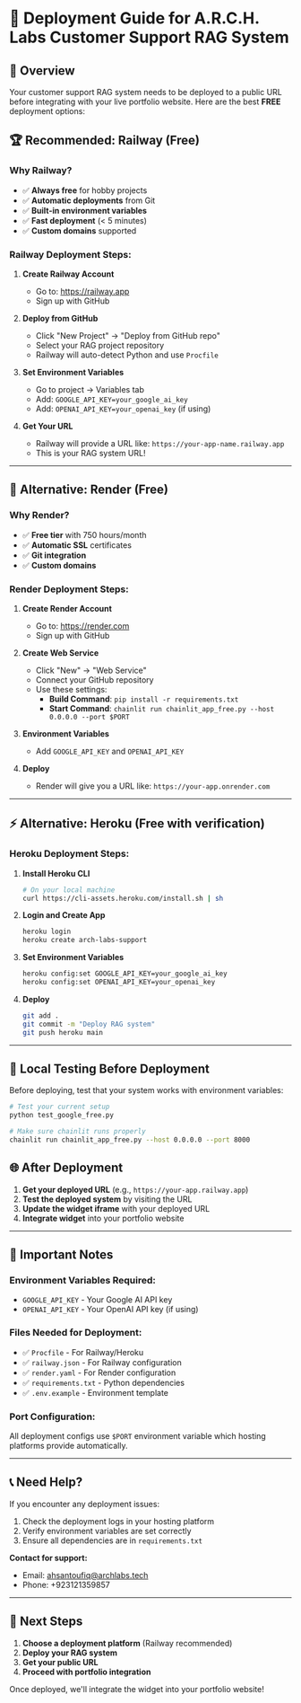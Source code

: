 # 🚀 Deployment Guide for A.R.C.H. Labs Customer Support RAG System

## 🎯 **Overview**

Your customer support RAG system needs to be deployed to a public URL before integrating with your live portfolio website. Here are the best **FREE** deployment options:

## 🏆 **Recommended: Railway (Free)**

### **Why Railway?**
- ✅ **Always free** for hobby projects
- ✅ **Automatic deployments** from Git
- ✅ **Built-in environment variables**
- ✅ **Fast deployment** (< 5 minutes)
- ✅ **Custom domains** supported

### **Railway Deployment Steps:**

1. **Create Railway Account**
   - Go to: https://railway.app
   - Sign up with GitHub

2. **Deploy from GitHub**
   - Click "New Project" → "Deploy from GitHub repo"
   - Select your RAG project repository
   - Railway will auto-detect Python and use `Procfile`

3. **Set Environment Variables**
   - Go to project → Variables tab
   - Add: `GOOGLE_API_KEY=your_google_ai_key`
   - Add: `OPENAI_API_KEY=your_openai_key` (if using)

4. **Get Your URL**
   - Railway will provide a URL like: `https://your-app-name.railway.app`
   - This is your RAG system URL!

---

## 🌟 **Alternative: Render (Free)**

### **Why Render?**
- ✅ **Free tier** with 750 hours/month
- ✅ **Automatic SSL** certificates
- ✅ **Git integration**
- ✅ **Custom domains**

### **Render Deployment Steps:**

1. **Create Render Account**
   - Go to: https://render.com
   - Sign up with GitHub

2. **Create Web Service**
   - Click "New" → "Web Service"
   - Connect your GitHub repository
   - Use these settings:
     - **Build Command**: `pip install -r requirements.txt`
     - **Start Command**: `chainlit run chainlit_app_free.py --host 0.0.0.0 --port $PORT`

3. **Environment Variables**
   - Add `GOOGLE_API_KEY` and `OPENAI_API_KEY`

4. **Deploy**
   - Render will give you a URL like: `https://your-app.onrender.com`

---

## ⚡ **Alternative: Heroku (Free with verification)**

### **Heroku Deployment Steps:**

1. **Install Heroku CLI**
   ```bash
   # On your local machine
   curl https://cli-assets.heroku.com/install.sh | sh
   ```

2. **Login and Create App**
   ```bash
   heroku login
   heroku create arch-labs-support
   ```

3. **Set Environment Variables**
   ```bash
   heroku config:set GOOGLE_API_KEY=your_google_ai_key
   heroku config:set OPENAI_API_KEY=your_openai_key
   ```

4. **Deploy**
   ```bash
   git add .
   git commit -m "Deploy RAG system"
   git push heroku main
   ```

---

## 🔧 **Local Testing Before Deployment**

Before deploying, test that your system works with environment variables:

```bash
# Test your current setup
python test_google_free.py

# Make sure chainlit runs properly
chainlit run chainlit_app_free.py --host 0.0.0.0 --port 8000
```

## 🌐 **After Deployment**

1. **Get your deployed URL** (e.g., `https://your-app.railway.app`)
2. **Test the deployed system** by visiting the URL
3. **Update the widget iframe** with your deployed URL
4. **Integrate widget** into your portfolio website

---

## 🚨 **Important Notes**

### **Environment Variables Required:**
- `GOOGLE_API_KEY` - Your Google AI API key
- `OPENAI_API_KEY` - Your OpenAI API key (if using)

### **Files Needed for Deployment:**
- ✅ `Procfile` - For Railway/Heroku
- ✅ `railway.json` - For Railway configuration
- ✅ `render.yaml` - For Render configuration
- ✅ `requirements.txt` - Python dependencies
- ✅ `.env.example` - Environment template

### **Port Configuration:**
All deployment configs use `$PORT` environment variable which hosting platforms provide automatically.

---

## 📞 **Need Help?**

If you encounter any deployment issues:
1. Check the deployment logs in your hosting platform
2. Verify environment variables are set correctly
3. Ensure all dependencies are in `requirements.txt`

**Contact for support:**
- Email: ahsantoufiq@archlabs.tech
- Phone: +923121359857

---

## 🎯 **Next Steps**

1. **Choose a deployment platform** (Railway recommended)
2. **Deploy your RAG system**
3. **Get your public URL**
4. **Proceed with portfolio integration**

Once deployed, we'll integrate the widget into your portfolio website! 